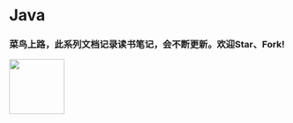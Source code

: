 # Java
### 菜鸟上路，此系列文档记录读书笔记，会不断更新。欢迎Star、Fork!
<img src="https://github.com/WYounger/Java/blob/master/images/i-1.jpg" width = "100" height = "100" div align=center/>